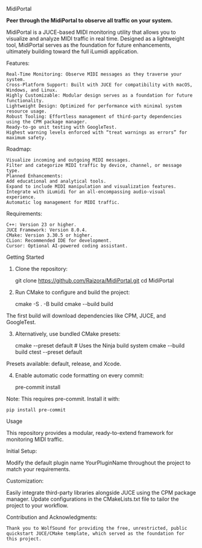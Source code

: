 MidiPortal

**Peer through the MidiPortal to observe all traffic on your system.**

MidiPortal is a JUCE-based MIDI monitoring utility that allows you to visualize and analyze MIDI traffic in real time. Designed as a lightweight tool, MidiPortal serves as the foundation for future enhancements, ultimately building toward the full iLumidi application.

Features:

    Real-Time Monitoring: Observe MIDI messages as they traverse your system. 
    Cross-Platform Support: Built with JUCE for compatibility with macOS, Windows, and Linux.
    Highly Customizable: Modular design serves as a foundation for future functionality. 
    Lightweight Design: Optimized for performance with minimal system resource usage. 
    Robust Tooling: Effortless management of third-party dependencies using the CPM package manager. 
    Ready-to-go unit testing with GoogleTest. 
    Highest warning levels enforced with “treat warnings as errors” for maximum safety.

Roadmap:

    Visualize incoming and outgoing MIDI messages.
    Filter and categorize MIDI traffic by device, channel, or message type.	
    Planned Enhancements:
    Add educational and analytical tools.
    Expand to include MIDI manipulation and visualization features.
    Integrate with iLumidi for an all-encompassing audio-visual experience.
    Automatic log management for MIDI traffic.

Requirements:

    C++: Version 23 or higher.
    JUCE Framework: Version 8.0.4.
    CMake: Version 3.30.5 or higher.
    CLion: Recommended IDE for development.
    Cursor: Optional AI-powered coding assistant.

Getting Started

1.	Clone the repository:

	git clone https://github.com/Raizora/MidiPortal.git
	cd MidiPortal

2.	Run CMake to configure and build the project:

	cmake -S . -B build
	cmake --build build

The first build will download dependencies like CPM, JUCE, and GoogleTest.


3.	Alternatively, use bundled CMake presets:

	cmake --preset default # Uses the Ninja build system
	cmake --build build
	ctest --preset default

Presets available: default, release, and Xcode.

4.	Enable automatic code formatting on every commit:

	pre-commit install

Note: This requires pre-commit. Install it with:

	pip install pre-commit

Usage

This repository provides a modular, ready-to-extend framework for monitoring MIDI traffic.

Initial Setup:

Modify the default plugin name YourPluginName throughout the project to match your requirements.

Customization:

Easily integrate third-party libraries alongside JUCE using the CPM package manager. 
Update configurations in the CMakeLists.txt file to tailor the project to your workflow.

Contribution and Acknowledgments:

    Thank you to WolfSound for providing the free, unrestricted, public quickstart JUCE/CMake template, which served as the foundation for this project.
